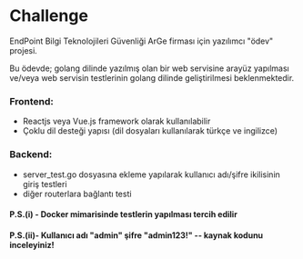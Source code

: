 # Challenge
EndPoint Bilgi Teknolojileri Güvenliği ArGe firması için yazılımcı "ödev" projesi.

Bu ödevde; golang dilinde yazılmış olan bir web servisine arayüz yapılması ve/veya web servisin testlerinin golang dilinde geliştirilmesi beklenmektedir.

### Frontend:
+ Reactjs veya Vue.js framework olarak kullanılabilir
+ Çoklu dil desteği yapısı (dil dosyaları kullanılarak türkçe ve ingilizce)

### Backend:
+ server_test.go dosyasına ekleme yapılarak kullanıcı adı/şifre ikilisinin giriş testleri
+ diğer routerlara bağlantı testi

#### P.S.(i) - Docker mimarisinde testlerin yapılması tercih edilir
#### P.S.(ii)- Kullanıcı adı "admin" şifre "admin123!" -- kaynak kodunu inceleyiniz!
